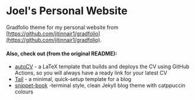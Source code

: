 # Joel's Personal Website

Gradfolio theme for my personal website from [https://github.com/jitinnair1/gradfolio](https://github.com/jitinnair1/gradfolio).


#### Also, check out (from the original README):

- [autoCV](https://github.com/jitinnair1/autocv) - a LaTeX template that builds and deploys the CV using GitHub Actions, so you will always have a ready link for your latest CV
- [Tail](https://github.com/jitinnair1/tail) - a minimal, quick-setup template for a blog
- [snippet-book](https://github.com/jitinnair1/snippet-book) -terminal style, clean Jekyll blog theme with catppuccin colours
